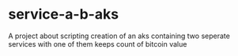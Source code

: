 # service-a-b-aks
A project about scripting creation of an aks containing two seperate services with one of them keeps count of bitcoin value
